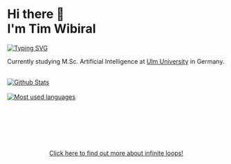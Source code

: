 # Hi there 👋 <br> I'm Tim Wibiral

[![Typing SVG](https://readme-typing-svg.herokuapp.com?color=5B7B65&lines=Data+Scientist;AI+Enthusiast)](https://git.io/typing-svg)

Currently studying M.Sc. Artificial Intelligence at [Ulm University](https://www.uni-ulm.de/en/) in Germany.
<br><br>

<div>
<a href="https://github.com/anuraghazra/convoychat">
  <img align="center" alt="Github Stats" src="https://github-readme-stats-git-masterrstaa-rickstaa.vercel.app/api?username=twibiral&show_icons=true&count_private=true" />
</a>

<br>
<br>
<a href="https://github.com/anuraghazra/github-readme-stats">
  <img align="center" alt="Most used languages" src="https://github-readme-stats-git-masterrstaa-rickstaa.vercel.app/api/top-langs/?username=twibiral&layout=compact"/>
</a>
</div>


<br><br><br><br><br>

<div align="center"><a href="https://github.com/twibiral">Click here to find out more about infinite loops!</a></div>
